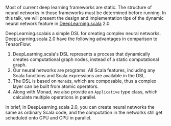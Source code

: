 Most of current deep learning frameworks are static. The structure of neural networks in those frameworks must be determined before running. In this talk, we will present the design and implementation tips of the dynamic neural network feature in [DeepLearning.scala](https://github.com/ThoughtWorksInc/DeepLearning.scala/) 2.0.

DeepLearning.scalais a simple DSL for creating complex neural networks. DeepLearning.scala 2.0 have the following advantages in comparison to TensorFlow:
 1. DeepLearning.scala's DSL represents a process that dynamically creates computational graph nodes, instead of a static computational graph.
 2. Our neural networks are programs. All Scala features, including any Scala functions and Scala expressions are available in the DSL.
 3. The DSL is based on `Monad`s, which are composable, thus a complex layer can be built from atomic operators.
 4. Along with Monad, we also provide an `Applicative` type class, which calculate multiple operations in parallel.

In brief, in DeepLearning.scala 2.0, you can create neural networks the same as ordinary Scala code, and the computation in the networks still get scheduled onto GPU and CPU in parallel.
